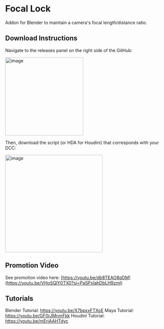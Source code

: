 # Focal Lock
Addon for Blender to maintain a camera's focal length/distance ratio.

## Download Instructions
Navigate to the releases panel on the right side of the GitHub:

<img width="250" alt="image" src="https://github.com/microMuffin/Focal_Lock/assets/12112399/cb054ecb-e07e-480c-8386-921e80a56972">

Then, download the script (or HDA for Houdini) that corresponds with your DCC:

<img width="312" alt="image" src="https://github.com/microMuffin/Focal_Lock/assets/12112399/8f9136fa-2cd6-4c18-99e0-5536536c2a24">


## Promotion Video
See promotion video here: [https://youtu.be/db8TEAO8qDM](https://youtu.be/VHoSQlY0TX0?si=PaSPxIahDbLH9zml)


## Tutorials
Blender Tutorial: https://youtu.be/X7bpxxFTXoE
Maya Tutorial: https://youtu.be/GF0rJMnmFkk
Houdini Tutorial: https://youtu.be/mEriAAHTdyc
